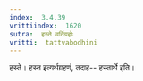 ```yaml
---
index:  3.4.39
vrittiindex:  1620
sutra:  हस्ते वर्तिग्रहोः
vritti:  tattvabodhini 
---
```


हस्ते। हस्त इत्यर्थग्रहणं, तदाह-- हस्तार्थे इति। 

